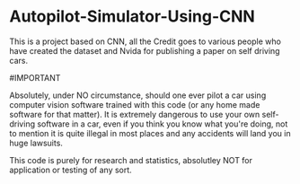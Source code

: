 # Autopilot-Simulator-Using-CNN
This is a project based on CNN, all the Credit goes to various people who have created the dataset and Nvida for publishing a paper on self driving cars.

#IMPORTANT

Absolutely, under NO circumstance, should one ever pilot a car using computer vision software trained with this code (or any home made software for that matter). It is extremely dangerous to use your own self-driving software in a car, even if you think you know what you're doing, not to mention it is quite illegal in most places and any accidents will land you in huge lawsuits.

This code is purely for research and statistics, absolutley NOT for application or testing of any sort.
